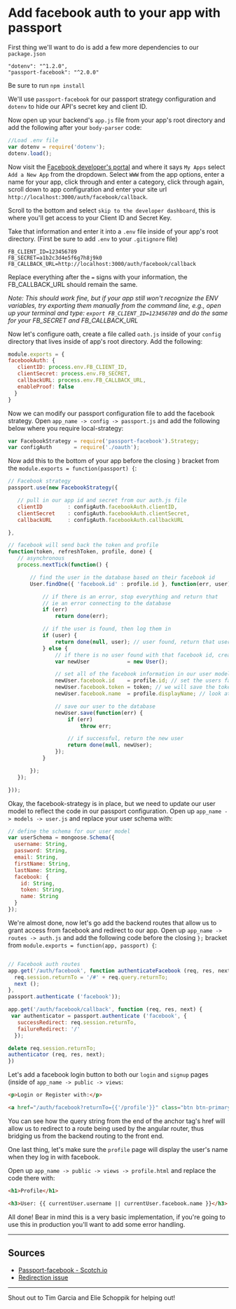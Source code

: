 # Add facebook auth to your app with passport

First thing we'll want to do is add a few more dependencies to our `package.json`

```
"dotenv": "^1.2.0",
"passport-facebook": "^2.0.0"
```

Be sure to run `npm install`

We'll use `passport-facebook` for our passport strategy configuration and `dotenv` to hide our API's secret key and client ID.

Now open up your backend's `app.js` file from your app's root directory and add the following after your `body-parser` code:

```js
//Load .env file
var dotenv = require('dotenv');
dotenv.load();
```

Now visit the [Facebook developer's portal](https://developers.facebook.com/) and where it says `My Apps` select `Add a New App` from the dropdown. Select `WWW` from the app options, enter a name for your app, click through and enter a category, click through again, scroll down to app configuration and enter your site url `http://localhost:3000/auth/facebook/callback`. 

Scroll to the bottom and select `skip to the developer dashboard`, this is where you'll get access to your Client ID and Secret Key.

Take that information and enter it into a `.env` file inside of your app's root directory. (First be sure to add `.env` to your `.gitignore` file)

```
FB_CLIENT_ID=123456789
FB_SECRET=a1b2c3d4e5f6g7h8j9k0
FB_CALLBACK_URL=http://localhost:3000/auth/facebook/callback
```

Replace everything after the `=` signs with your information, the FB_CALLBACK_URL should remain the same.

_Note: This should work fine, but if your app still won't recognize the ENV variables, try exporting them manually from the command line, e.g., open up your terminal and type: `export FB_CLIENT_ID=123456789` and do the same for your FB_SECRET and FB_CALLBACK_URL_

Now let's configure oath, create a file called `oath.js` inside of your `config` directory that lives inside of app's root directory. Add the following:

```js
module.exports = {
facebookAuth: {
   clientID: process.env.FB_CLIENT_ID,
   clientSecret: process.env.FB_SECRET,
   callbackURL: process.env.FB_CALLBACK_URL,
   enableProof: false
  }
}
```

Now we can modify our passport configuration file to add the facebook strategy.
Open `app_name -> config -> passport.js` and add the following below where you require local-strategy:

```js
var FacebookStrategy = require('passport-facebook').Strategy;
var configAuth       = require('./oauth');
```

Now add this to the bottom of your app before the closing `}` bracket from the `module.exports = function(passport) {`:

```js
// Facebook strategy
passport.use(new FacebookStrategy({

   // pull in our app id and secret from our auth.js file
   clientID        : configAuth.facebookAuth.clientID,
   clientSecret    : configAuth.facebookAuth.clientSecret,
   callbackURL     : configAuth.facebookAuth.callbackURL

},

// facebook will send back the token and profile
function(token, refreshToken, profile, done) {
   // asynchronous
   process.nextTick(function() {

       // find the user in the database based on their facebook id
       User.findOne({ 'facebook.id' : profile.id }, function(err, user) {

           // if there is an error, stop everything and return that
           // ie an error connecting to the database
           if (err)
               return done(err);

           // if the user is found, then log them in
           if (user) {
               return done(null, user); // user found, return that user
           } else {
               // if there is no user found with that facebook id, create them
               var newUser            = new User();

               // set all of the facebook information in our user model
               newUser.facebook.id    = profile.id; // set the users facebook id                   
               newUser.facebook.token = token; // we will save the token that facebook provides to the user                    
               newUser.facebook.name  = profile.displayName; // look at the passport user profile to see how names are returned

               // save our user to the database
               newUser.save(function(err) {
                   if (err)
                       throw err;

                   // if successful, return the new user
                   return done(null, newUser);
               });
           }

       });
   });

}));
```

Okay, the facebook-strategy is in place, but we need to update our user model to reflect the code in our passport configuration. Open up `app_name -> models -> user.js` and replace your user schema with:

```js
// define the schema for our user model
var userSchema = mongoose.Schema({
  username: String,
  password: String,
  email: String,
  firstName: String,
  lastName: String,
  facebook: {
    id: String,
    token: String,
    name: String
  }
});
```

We're almost done, now let's go add the backend routes that allow us to grant access from facebook and redirect to our app. Open up `app_name -> routes -> auth.js` and add the following code before the closing `};` bracket from `module.exports = function(app, passport) {`:

```js

// Facebook auth routes
app.get('/auth/facebook', function authenticateFacebook (req, res, next) {
  req.session.returnTo = '/#' + req.query.returnTo; 
  next ();
},
passport.authenticate ('facebook'));

app.get('/auth/facebook/callback', function (req, res, next) {
 var authenticator = passport.authenticate ('facebook', {
   successRedirect: req.session.returnTo,
   failureRedirect: '/'
  });

delete req.session.returnTo;
authenticator (req, res, next);
})
```

Let's add a facebook login button to both our `login` and `signup` pages (inside of `app_name -> public -> views`:

```html
<p>Login or Register with:</p>

<a href="/auth/facebook?returnTo={{'/profile'}}" class="btn btn-primary"><span class="fa fa-facebook"></span> Facebook</a>
```

You can see how the query string from the end of the anchor tag's href will allow us to redirect to a route being used by the angular router, thus bridging us from the backend routing to the front end.

One last thing, let's make sure the `profile` page will display the user's name when they log in with facebook.

Open up `app_name -> public -> views -> profile.html` and replace the code there with:

```html
<h1>Profile</h1>

<h3>User: {{ currentUser.username || currentUser.facebook.name }}</h3>
```

All done! Bear in mind this is a very basic implementation, if you're going to use this in production you'll want to add some error handling.

-------------------------
## Sources

- [Passport-facebook - Scotch.io](https://scotch.io/tutorials/easy-node-authentication-facebook)
- [Redirection issue](https://github.com/jaredhanson/passport-facebook/issues/106)

--------------------------

Shout out to Tim Garcia and Elie Schoppik for helping out!

